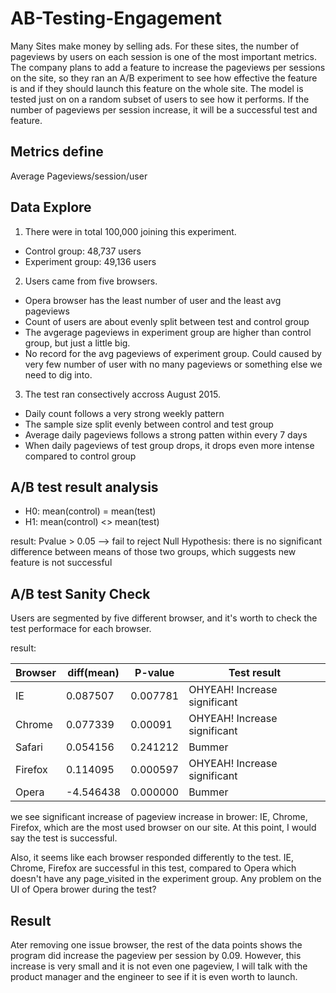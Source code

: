 # AB-Testing-Engagement
Many Sites make money by selling ads. For these sites, the number of pageviews by users on each session is one of the most important metrics. The company plans to add a feature to increase the pageviews per sessions on the site, so they ran an A/B experiment to see how effective the feature is and if they should launch this feature on the whole site. The model is tested just on on a random subset of users to see how it performs. If the number of pageviews per session increase, it will be a successful test and feature.

## Metrics define
Average Pageviews/session/user

## Data Explore
1. There were in total 100,000 joining this experiment. 
* Control group: 48,737 users
* Experiment group: 49,136 users

2. Users came from five browsers.
* Opera browser has the least number of user and the least avg pageviews
* Count of users are about evenly split between test and control group    
* The avgerage pageviews in experiment group are higher than control group, but just a little big.
* No record for the avg pageviews of experiment group. Could caused by very few number of user with no many pageviews or something else we need to dig into.

3. The test ran consectively accross August 2015.
* Daily count follows a very strong weekly pattern
* The sample size split evenly between control and test group    
* Average daily pageviews follows a strong patten within every 7 days
* When daily pageviews of test group drops, it drops even more intense compared to control group

## A/B test result analysis
* H0: mean(control) = mean(test)
* H1: mean(control) <> mean(test)

result: Pvalue > 0.05 --> fail to reject Null Hypothesis: there is no significant difference between means of those two groups, which suggests new feature is not successful

## A/B test Sanity Check
Users are segmented by five different browser, and it's worth to check the test performace for each browser.

result:

| Browser | diff(mean)        |  P-value | Test result
| ------------- | ------------- |-------------|-------------
| IE  | 0.087507  |0.007781 |OHYEAH! Increase significant
| Chrome  | 0.077339  |0.00091| OHYEAH! Increase significant
| Safari  | 0.054156  |0.241212	|Bummer
| Firefox  | 0.114095  |0.000597		|OHYEAH! Increase significant
| Opera  | -4.546438	  |0.000000	|Bummer

we see significant increase of pageview increase in brower: IE, Chrome, Firefox, which are the most used browser on our site. At this point, I would say the test is successful.

Also, it seems like each browser responded differently to the test. IE, Chrome, Firefox are successful in this test, compared to Opera which doesn't have any page_visited in the experiment group. Any problem on the UI of Opera brower during the test?

## Result
Ater removing one issue browser, the rest of the data points shows the program did increase the pageview per session by 0.09. However, this increase is very small and it is not even one pageview, I will talk with the product manager and the engineer to see if it is even worth to launch.
    

